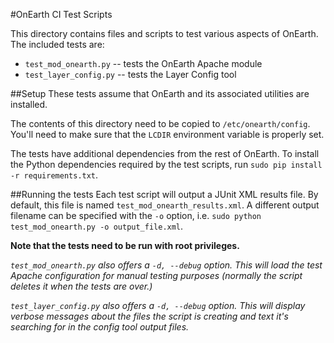#OnEarth CI Test Scripts

This directory contains files and scripts to test various aspects of OnEarth. The included tests are:


* `test_mod_onearth.py` -- tests the OnEarth Apache module
* `test_layer_config.py` -- tests the Layer Config tool

##Setup
These tests assume that OnEarth and its associated utilities are installed.

The contents of this directory need to be copied to `/etc/onearth/config`. You'll need to make sure that the `LCDIR` environment variable is properly set.

The tests have additional dependencies from the rest of OnEarth. To install the Python dependencies required by the test scripts, run `sudo pip install -r requirements.txt`.

##Running the tests
Each test script will output a JUnit XML results file. By default, this file is named `test_mod_onearth_results.xml`. A different output filename can be specified with the `-o` option, i.e. `sudo python test_mod_onearth.py -o output_file.xml`.

**Note that the tests need to be run with root privileges.**

*`test_mod_onearth.py` also offers a `-d, --debug` option. This will load the test Apache configuration for manual testing purposes (normally the script deletes it when the tests are over.)*

*`test_layer_config.py` also offers a `-d, --debug` option. This will display verbose messages about the files the script is creating and text it's searching for in the config tool output files.*